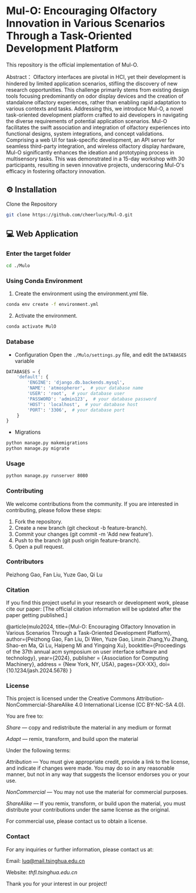 # Mul-O: Encouraging Olfactory Innovation in Various Scenarios Through a Task-Oriented Development Platform

This repository is the official implementation of Mul-O.

Abstract：
Olfactory interfaces are pivotal in HCI, yet their development is hindered by limited application scenarios, stifling the discovery of new research opportunities. This challenge primarily stems from existing design tools focusing predominantly on odor display devices and the creation of standalone olfactory experiences, rather than enabling rapid adaptation to various contexts and tasks. Addressing this, we introduce Mul-O, a novel task-oriented development platform crafted to aid developers in navigating the diverse requirements of potential application scenarios. Mul-O facilitates the swift association and integration of olfactory experiences into functional designs, system integrations, and concept validations. Comprising a web UI for task-specific development, an API server for seamless third-party integration, and wireless olfactory display hardware, Mul-O significantly enhances the ideation and prototyping process in multisensory tasks. This was demonstrated in a 15-day workshop with 30 participants, resulting in seven innovative projects, underscoring Mul-O's efficacy in fostering olfactory innovation.


## ⚙️ Installation
Clone the Repository
```bash
git clone https://github.com/cheerlucy/Mul-O.git
```

## 💻 Web Application

### Enter the target folder
```bash
cd ./Mulo
```

### Using Conda Environment
1. Create the environment using the environment.yml file.
```bash
conda env create -f environment.yml
```

2. Activate the environment.
```bash
conda activate MulO
```

### Database
- Configuration
Open the `./Mulo/settings.py` file, and edit the `DATABASES` variable
```python
DATABASES = {
    'default': {
        'ENGINE': 'django.db.backends.mysql',
        'NAME': 'atmospheror',  # your database name
        'USER': 'root',  # your database user
        'PASSWORD': 'admin123',  # your database password
        'HOST': 'localhost',  # your database host
        'PORT': '3306',  # your database port
    }
}
```

- Migrations
```bash
python manage.py makemigrations
python manage.py migrate
```

### Usage
```bash
python manage.py runserver 8080
```
### Contributing
We welcome contributions from the community. If you are interested in contributing, please follow these steps:

1. Fork the repository.
2. Create a new branch (git checkout -b feature-branch).
3. Commit your changes (git commit -m 'Add new feature').
4. Push to the branch (git push origin feature-branch).
5. Open a pull request.

### Contributors

Peizhong Gao, Fan Liu, Yuze Gao, Qi Lu

### Citation
If you find this project useful in your research or development work, please cite our paper:
[The official citation information will be updated after the paper getting published.]

@article{mulo2024,
  title={Mul-O: Encouraging Olfactory Innovation in Various Scenarios Through a Task-Oriented Development Platform},
  author={Peizhong Gao, Fan Liu, Di Wen, Yuze Gao, Linxin Zhang,Yu Zhang, Shao-en Ma, Qi Lu, Haipeng Mi and Yingqing Xu},
  booktitle={Proceedings of the 37th annual acm symposium on user interface software and technology},
  year={2024},
  publisher = {Association for Computing Machinery},
  address = {New York, NY, USA},
  pages={XX-XX},
  doi={10.1234/jash.2024.5678}
}

### License
This project is licensed under the Creative Commons Attribution-NonCommercial-ShareAlike 4.0 International License (CC BY-NC-SA 4.0).

You are free to:

*Share* — copy and redistribute the material in any medium or format

*Adapt* — remix, transform, and build upon the material

Under the following terms:

*Attribution* — You must give appropriate credit, provide a link to the license, and indicate if changes were made. You may do so in any reasonable manner, but not in any way that suggests the licensor endorses you or your use.

*NonCommercial* — You may not use the material for commercial purposes.

*ShareAlike* — If you remix, transform, or build upon the material, you must distribute your contributions under the same license as the original.

For commercial use, please contact us to obtain a license.

### Contact
For any inquiries or further information, please contact us at:

Email: luq@mail.tsinghua.edu.cn

Website: _thfl.tsinghua.edu.cn_

Thank you for your interest in our project!

